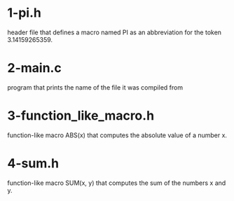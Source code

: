 # 1-pi.h
header file that defines a macro named PI as an abbreviation for the token 3.14159265359.

# 2-main.c

program that prints the name of the file it was compiled from

# 3-function_like_macro.h

function-like macro ABS(x) that computes the absolute value of a number x.

# 4-sum.h
 
 function-like macro SUM(x, y) that computes the sum of the numbers x and y.

